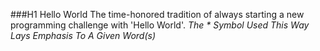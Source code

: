 ###H1 Hello World
The time-honored tradition of always starting a new programming challenge with 'Hello World'.
*The * Symbol Used This Way Lays Emphasis To A Given Word(s)*
